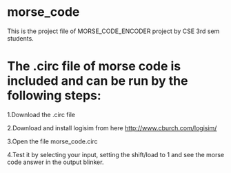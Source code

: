 # morse_code

This is the project file of MORSE_CODE_ENCODER project by CSE 3rd sem students.

# The .circ file of morse code is included and can be run by the following steps:

1.Download the .circ file

2.Download and install logisim from here http://www.cburch.com/logisim/

3.Open the file morse_code.circ

4.Test it by selecting your input, setting the shift/load to 1 and see the morse code answer in the output blinker.
